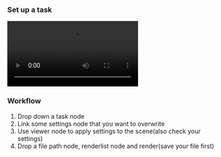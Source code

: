 ### Set up a task

<video src="../media/video/new%20tree.mp4"></video>

### Workflow

1. Drop down a task node
2. Link some settings node that you want to overwrite
3. Use viewer node to apply settings to the scene(also check your settings)
4. Drop a file path node, renderlist node and render(save your file first)



